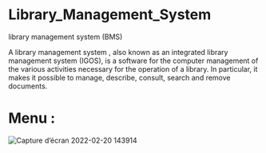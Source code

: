 # Library_Management_System
 library management system (BMS)

 A library management system , also known as an integrated library management system (IGOS), is a software for the computer management of the various activities necessary for the     operation of a library. 
  In particular, it makes it possible to manage, describe, consult, search and remove documents.
  
  # Menu :
  
![Capture d’écran 2022-02-20 143914](https://user-images.githubusercontent.com/79254928/154845375-12e1fca0-a55a-4105-9e99-2f27827e44df.png)

